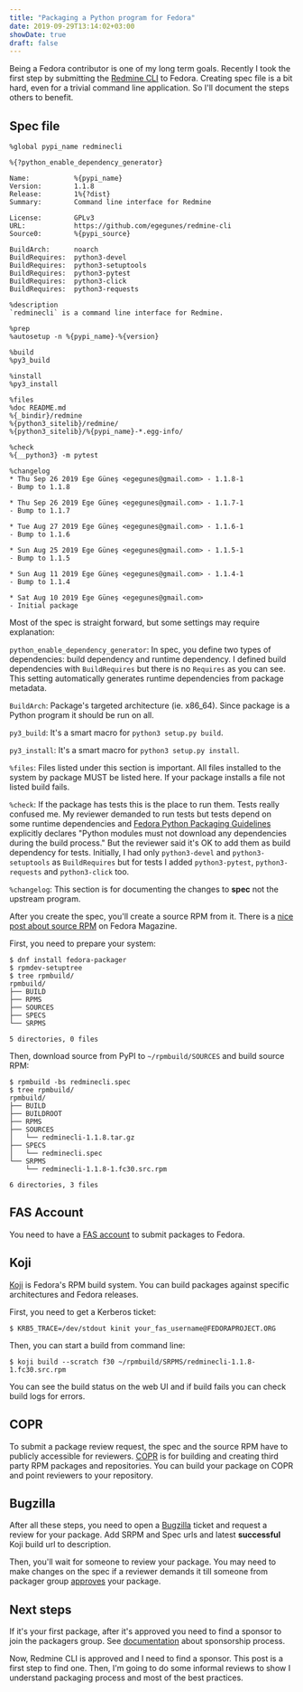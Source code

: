 ```yaml
---
title: "Packaging a Python program for Fedora"
date: 2019-09-29T13:14:02+03:00
showDate: true
draft: false
---
```


Being a Fedora contributor is one of my long term goals. Recently I took the
first step by submitting the [Redmine
CLI](https://github.com/egegunes/redmine-cli) to Fedora. Creating spec file is
a bit hard, even for a trivial command line application. So I'll document the
steps others to benefit.

## Spec file

```
%global pypi_name redminecli

%{?python_enable_dependency_generator}

Name:           %{pypi_name}
Version:        1.1.8
Release:        1%{?dist}
Summary:        Command line interface for Redmine

License:        GPLv3
URL:            https://github.com/egegunes/redmine-cli
Source0:        %{pypi_source}

BuildArch:      noarch
BuildRequires:  python3-devel
BuildRequires:  python3-setuptools
BuildRequires:  python3-pytest
BuildRequires:  python3-click
BuildRequires:  python3-requests

%description
`redminecli` is a command line interface for Redmine.

%prep
%autosetup -n %{pypi_name}-%{version}

%build
%py3_build

%install
%py3_install

%files
%doc README.md
%{_bindir}/redmine
%{python3_sitelib}/redmine/
%{python3_sitelib}/%{pypi_name}-*.egg-info/

%check
%{__python3} -m pytest

%changelog
* Thu Sep 26 2019 Ege Güneş <egegunes@gmail.com> - 1.1.8-1
- Bump to 1.1.8

* Thu Sep 26 2019 Ege Güneş <egegunes@gmail.com> - 1.1.7-1
- Bump to 1.1.7

* Tue Aug 27 2019 Ege Güneş <egegunes@gmail.com> - 1.1.6-1
- Bump to 1.1.6

* Sun Aug 25 2019 Ege Güneş <egegunes@gmail.com> - 1.1.5-1
- Bump to 1.1.5

* Sun Aug 11 2019 Ege Güneş <egegunes@gmail.com> - 1.1.4-1
- Bump to 1.1.4

* Sat Aug 10 2019 Ege Güneş <egegunes@gmail.com>
- Initial package
```

Most of the spec is straight forward, but some settings may require
explanation:

`python_enable_dependency_generator`: In spec, you define two types of
dependencies: build dependency and runtime dependency. I defined build
dependencies with `BuildRequires` but there is no `Requires` as you can see.
This setting automatically generates runtime dependencies from package
metadata.

`BuildArch`: Package's targeted architecture (ie. x86_64). Since package is a
Python program it should be run on all.

`py3_build`: It's a smart macro for `python3 setup.py build`.

`py3_install`: It's a smart macro for `python3 setup.py install`.

`%files`: Files listed under this section is important. All files installed to
the system by package MUST be listed here. If your package installs a file not
listed build fails.

`%check`: If the package has tests this is the place to run them. Tests really
confused me. My reviewer demanded to run tests but tests depend on some runtime
dependencies and [Fedora Python Packaging
Guidelines](https://docs.fedoraproject.org/en-US/packaging-guidelines/Python/)
explicitly declares "Python modules must not download any dependencies during
the build process." But the reviewer said it's OK to add them as build
dependency for tests. Initially, I had only `python3-devel` and
`python3-setuptools` as `BuildRequires` but for tests I added `python3-pytest`,
`python3-requests` and `python3-click` too.

`%changelog`: This section is for documenting the changes to **spec** not the
upstream program.

After you create the spec, you'll create a source RPM from it. There is a [nice
post about source
RPM](https://fedoramagazine.org/how-rpm-packages-are-made-the-source-rpm/) on
Fedora Magazine.

First, you need to prepare your system:

```
$ dnf install fedora-packager
$ rpmdev-setuptree
$ tree rpmbuild/
rpmbuild/
├── BUILD
├── RPMS
├── SOURCES
├── SPECS
└── SRPMS

5 directories, 0 files
```

Then, download source from PyPI to `~/rpmbuild/SOURCES` and build source RPM:

```
$ rpmbuild -bs redminecli.spec
$ tree rpmbuild/
rpmbuild/
├── BUILD
├── BUILDROOT
├── RPMS
├── SOURCES
│   └── redminecli-1.1.8.tar.gz
├── SPECS
│   └── redminecli.spec
└── SRPMS
    └── redminecli-1.1.8-1.fc30.src.rpm

6 directories, 3 files
```

## FAS Account

You need to have a [FAS account](https://admin.fedoraproject.org/accounts/) to submit packages to Fedora.

## Koji

[Koji](https://koji.fedoraproject.org/koji/) is Fedora's RPM build system. You
can build packages against specific architectures and Fedora releases.

First, you need to get a Kerberos ticket:

```
$ KRB5_TRACE=/dev/stdout kinit your_fas_username@FEDORAPROJECT.ORG
```

Then, you can start a build from command line:

```
$ koji build --scratch f30 ~/rpmbuild/SRPMS/redminecli-1.1.8-1.fc30.src.rpm
```

You can see the build status on the web UI and if build fails you can check build logs for
errors.

## COPR

To submit a package review request, the spec and the source RPM have to
publicly accessible for reviewers. [COPR](https://copr.fedorainfracloud.org/)
is for building and creating third party RPM packages and repositories. You can
build your package on COPR and point reviewers to your repository.

## Bugzilla

After all these steps, you need to open a
[Bugzilla](https://bugzilla.redhat.com/) ticket and request a review for your
package. Add SRPM and Spec urls and latest **successful** Koji build url to
description.

Then, you'll wait for someone to review your package. You may need to make
changes on the spec if a reviewer demands it till someone from packager group
[approves](https://bugzilla.redhat.com/show_bug.cgi?id=1739816#c9) your package.

## Next steps

If it's your first package, after it's approved you need to find a sponsor to
join the packagers group. See
[documentation](https://fedoraproject.org/wiki/How_to_get_sponsored_into_the_packager_group) about sponsorship process.

Now, Redmine CLI is approved and I need to find a sponsor. This post is a first
step to find one. Then, I'm going to do some informal reviews to show I
understand packaging process and most of the best practices.
